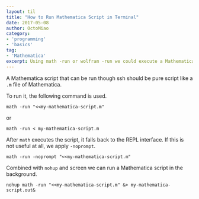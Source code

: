 ```yaml
---
layout: til
title: "How to Run Mathematica Script in Terminal"
date: 2017-05-08
author: OctoMiao
category:
- 'programming'
- 'basics'
tag:
- 'Mathematica'
excerpt: Using math -run or wolfram -run we could execute a Mathematica script through ssh in terminal.
---
```


A Mathematica script that can be run though ssh should be pure script like a `.m` file of Mathematica.

To run it, the following command is used.

```
math -run "<<my-mathematica-script.m"
```

or

```
math -run < my-mathematica-script.m
```

After `math` executes the script, it falls back to the REPL interface. If this is not useful at all, we apply `-noprompt`.

```
math -run -noprompt "<<my-mathematica-script.m"
```

Combined with `nohup` and screen we can run a Mathematica script in the background.

```
nohup math -run "<<my-mathematica-script.m" &> my-mathematica-script.out&
```
